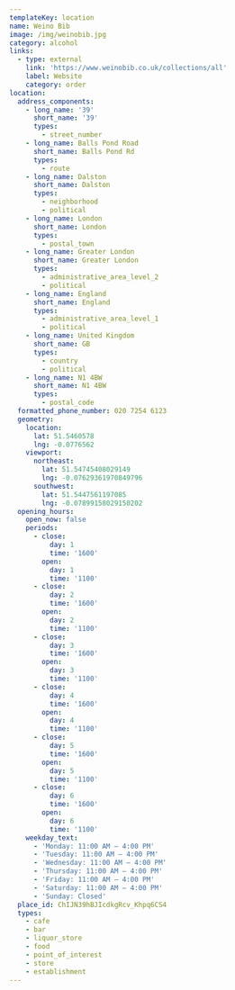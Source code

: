 ```yaml
---
templateKey: location
name: Weino Bib
image: /img/weinobib.jpg
category: alcohol
links:
  - type: external
    link: 'https://www.weinobib.co.uk/collections/all'
    label: Website
    category: order
location:
  address_components:
    - long_name: '39'
      short_name: '39'
      types:
        - street_number
    - long_name: Balls Pond Road
      short_name: Balls Pond Rd
      types:
        - route
    - long_name: Dalston
      short_name: Dalston
      types:
        - neighborhood
        - political
    - long_name: London
      short_name: London
      types:
        - postal_town
    - long_name: Greater London
      short_name: Greater London
      types:
        - administrative_area_level_2
        - political
    - long_name: England
      short_name: England
      types:
        - administrative_area_level_1
        - political
    - long_name: United Kingdom
      short_name: GB
      types:
        - country
        - political
    - long_name: N1 4BW
      short_name: N1 4BW
      types:
        - postal_code
  formatted_phone_number: 020 7254 6123
  geometry:
    location:
      lat: 51.5460578
      lng: -0.0776562
    viewport:
      northeast:
        lat: 51.54745408029149
        lng: -0.07629361970849796
      southwest:
        lat: 51.5447561197085
        lng: -0.07899158029150202
  opening_hours:
    open_now: false
    periods:
      - close:
          day: 1
          time: '1600'
        open:
          day: 1
          time: '1100'
      - close:
          day: 2
          time: '1600'
        open:
          day: 2
          time: '1100'
      - close:
          day: 3
          time: '1600'
        open:
          day: 3
          time: '1100'
      - close:
          day: 4
          time: '1600'
        open:
          day: 4
          time: '1100'
      - close:
          day: 5
          time: '1600'
        open:
          day: 5
          time: '1100'
      - close:
          day: 6
          time: '1600'
        open:
          day: 6
          time: '1100'
    weekday_text:
      - 'Monday: 11:00 AM – 4:00 PM'
      - 'Tuesday: 11:00 AM – 4:00 PM'
      - 'Wednesday: 11:00 AM – 4:00 PM'
      - 'Thursday: 11:00 AM – 4:00 PM'
      - 'Friday: 11:00 AM – 4:00 PM'
      - 'Saturday: 11:00 AM – 4:00 PM'
      - 'Sunday: Closed'
  place_id: ChIJN39hBJIcdkgRcv_Khpq6CS4
  types:
    - cafe
    - bar
    - liquor_store
    - food
    - point_of_interest
    - store
    - establishment
---
```

